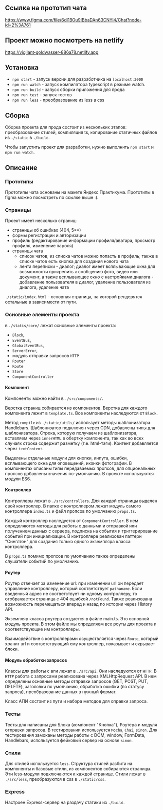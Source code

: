 ## Ссылка на прототип чата 
https://www.figma.com/file/6dl1BOu9IBbaDAn63CNYl4/Chat?node-id=2%3A761


## Проект можно посмотреть на netlify 
https://vigilant-goldwasser-886a78.netlify.app


## Установка
* `npm start` - запуск версии для разработчика на `localhost:3000`
* `npm run watch` - запуск компилятора typescript в режиме watch.
* `npm run build` - запуск сборки приложения для прода
* `npm run test` - запуск тестов
* `npm run less` - преобразование из less в css

## Сборка
Сборка проекта для прода состоит из нескольких этапов:
преобразование стилей, компиляция ts, копирование статичных файлов из `./static` в `./build`. 

Чтобы запустить проект для разработки, нужно выполнить `npm start` и `npm run watch`.

## Описание

### Прототипы
Прототипы чата основаны на макете Яндекс.Практикума. Прототипы в figma можно посмотреть по ссылке выше :).  

### Страницы
Проект имеет несколько страниц:
  * страницы об ошибках (404, 5**)
  * формы регистрации и авторизации
  * профиль (редактирование информации профиля/аватара, просмотр профиля, изменение пароля)
  * страницы чата 
      * список чатов; из списка чатов можно попасть в профиль; также в списке чатов есть кнопка для создания нового чата
      * лента переписки - диалог; диалог имеет всплывающие окна для возможности прикрепить к сообщению фото, видео или документ, а также всплывающее окно с настройками диалога - добавление пользователя в диалог, удаление пользователя из диалога, удаление чата

`./static/index.html` - основная страница, на которой рендерятся остальные в зависимости от пути.

### Основные элементы проекта
в `./statis/core/` лежат основные элементы проекта:
* `Block`,
* `EventBus`,
* `GlobalEventBus`,
* `ServerError`,
* модуль отправки запросов `HTTP`
* `Router`
* `Route`
* `Store`
* `ComponentController`

#### Компонент  
Компоненты можно найти в `./src/components/`.

Верстка страниц собирается из компонентов. Верстка для каждого компонента лежит в `template.ts`. 
Все компоненты наследуются от `Block`. 

Метод `compile` из `./static/utils/` использует методы шаблонизатора Handlebars. 
Шаблонизатор подключен через CDN, добавлены типы для шаблонизатора.
Строка, которую получаем из шаблонизатора, вставляем через `innerHTML` в обертку компонента, так как во всех случаях 
строка содержит разметку (т.е. html-тэги). 
Контент добавляется через `textContent`.

Выделены отдельные модули для кнопки, инпута, ошибки, всплывающего окна для оповещений, иконки фотографии.
В компонентах описаны типы передаваемых пропсов, для опциональных пропсов добавлены значения по-умолчанию.
В проекте используются модули ES6.

#### Контроллер
Контроллеры лежат в `./src/controllers`. Для каждой страницы выделен свой контроллер. В папке с контроллером лежат 
модуль самого контроллера `index.ts` и файл пропсов по умолчанию `props.ts`. 

Каждый контроллер наследуется от 
`ComponentController`. В нем определяются методы для работы с данными и отправкой или получением данных с сервера, 
подписка на события и триггерирование событий при инициализации. В контроллере реализован паттерн "Синглтон" 
для создания только одного экземпляра класса контроллера. 

В `props.ts` помимо пропсов по умолчанию также определены слушатели событий по умолчанию. 

#### Роутер
Роутер отвечает за изменение url: при изменении url он передает управление контроллеру, который соответствует `pathaname`.
Если введенный адрес не соответствует ни одному контроллеру, то отображается страница с 404 ошибкой `/notFound`.
Также реализована возможность перемещаться вперед и назад по истории через History API.

Экземпляр класса роутера создается в файле main.ts. Это основной модуль проекта. В этом файле мы определяем все 
роуты для проекта и соответствующие им контроллеры.

Взаимодействие с контроллерами осуществляется через `Route`, который хранит url и соответствующий ему контроллер, 
показывает и скрывает блоки.

#### Модуль обработки запросов
Классы для работы с апи лежат в `./src/api`. Они наследуются от `HTTP`. 
В `HTTP` работа с запросами реализована через XMLHttpRequest API. 
В нем определены основные методы отправки запросов 
(GET, POST, PUT, DELETE), заголовки по умолчанию, обработка ошибки (по статусу запроса), 
преобразование данных в нужный формат.

Класс АПИ состоит из пути и набора методов для оправки запроса.

### Тесты 
Тесты для написаны для Блока (компонент "Кнопка"), Роутера и модуля отправки запросов. 
В тестировании используется `Mocha`, `Chai`, `sinon`.
Для тестирования замоканы методы работы с DOM, window, FormData, Handlebars, используется фейковый сервер на основе `sinon`.

### Стили
Для стилей используется `less`.
Структура стилей разбита на компоненты и базовые стили, из компонентов собираются страницы. 
Эти less-модули подключаются к каждой странице. Стили лежат в `./src/less`, преобразуются в css в `./static/css`.

### Express
Настроен Express-сервер на раздачу статики из `./build`.
